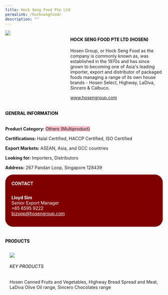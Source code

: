 ```yaml
---
title: Hock Seng Food Pte Ltd
permalink: /hocksengfood/
description: ""
---
```

<div class="flex-paragraph">
		<!--hi there! this is a comment and will provide you with instructional guides-->
		<!--insert booth number here!-->
		<p style="text-transform: uppercase"></p></div>
			<div class="flex-container" style="display: flex; flex-wrap: wrap;">
				<!--insert DOWNLOAD link of company logo between the " marks!-->
			<div class="card sgds" style="flex: 1 1 40%; display: block;"><img src="https://drive.google.com/uc?export=download&amp;id=1gmEp45sZj0cLqeRqziucMf0Y0F6YeoDN"></div>
	<div class="card-sgds" style="flex: 1 1 58%; display: block; margin-left: 3px">
		<h4 style="text-transform: uppercase; color: black;"><!--insert the exhibitor's name between the <b> tags here--><b>Hock Seng Food Pte Ltd (Hosen)</b></h4><!--insert the exhibitor's description between the <p> tags here-->
		<p>Hosen Group, or Hock Seng Food as the company is commonly
known as, was established in the 1970s and has since grown to
becoming one of Asia's leading importer, export and distributor of
packaged foods managing a range of its own house brands - Hosen
Select, Highway, LaDiva, Sincero &amp; Calbuco.</p>
		<!--insert the exhibitor's website link, making sure there is "https:// www." present please. make sure the entire https link goes in between the " marks-->
		<p><a href="http://www.hosengroup.com" target="_blank"><!--insert the www website link here (no need for https)-->www.hosengroup.com</a></p>
	</div>
</div>



<h4 style="text-transform: uppercase; color: black;"><b>General Information</b></h4>
		<div class="flex-container" style="display: flex; flex-wrap: wrap;">
			<div class="card sgds" style="flex: 1 1 65%; display: block; align-self: stretch">
			<div class="flex-paragraph">
			<p><b>Product Category: </b><span style="background-color: pink; border-radius: 10 px;"><!--insert the exhibitor's pdt cat between the <p> tags here-->Others (Multiproduct)</span></p> 
				<p><b>Certifications: </b><!--insert all the exhibitor's certifications between the </b> and </p> here-->Halal Certified, HACCP Certified, ISO Certified</p>
			<p><b>Export Markets: </b><!--insert all the exhibitor's export markets between the </b> and </p> here-->ASEAN, Asia, and GCC countries</p>
			<p style="margin-bottom: 10px;"><b>Looking for: </b><!--insert all the exhibitor's potential business partners between the </b> and </p> here-->Importers, Distributors</p><p><b>Address: </b><!--insert all the exhibitor's address the </b> and </p> here-->267 Pandan Loop, Singapore 128439</p>
			</div>
		</div>
		<div class="card sgds" style="flex: 1 1 35%; padding: 10px; display: block; background-color: maroon; border-radius: 25px; align-self: center;">
		<h4 style="color: white; margin-top: 10px; margin-left: 10px;">CONTACT</h4>
		<div class="flex-paragraph">
			<!--replace with exhibitor's: -->
			<p style="padding: 10px; color: white;"><b><!-- POC name-->Lloyd Sim</b><br><!-- designation-->Senior Export Manager<br><!--contact number-->+65 6595 9222<br><!-- for linking purposes, insert their email after "mailto:"...--><a href="mailto:bizopp@hosengroup.com" style="color: white;"><!--...and also include the display email before </a> here-->bizopp@hosengroup.com</a></p>
		</div>
			</div>
		</div>
	<br>
		<h4 style="text-transform: uppercase; color: black;"><b>products</b></h4>
<div style="display: flex; flex-wrap: wrap;">
&nbsp; <div class="card sgds" style="flex: 1 1 47%; margin: 10px; display: block;"><!--insert the exhibitor's DOWNLOAD image for product between the " marks here-->
	<div class="flex-image" style="display: block;"><img src="https://drive.google.com/uc?export=download&amp;id=1dj41qa-6PdB5zCy_ylxq6AnbYbb8SAQw"></div>
	<div class="flex-paragraph">
		<h6 style="text-transform: uppercase; color: black;"><!--insert product name before </h6> and product description after <p>-->Key Products</h6>
<p>Hosen Canned Fruits and Vegetables, Highway Bread Spread and
Meat, LaDiva Olive Oil range, Sincero Chocolates range
</p></div></div></div>